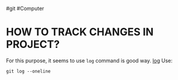 #git #Computer


# HOW TO TRACK CHANGES IN PROJECT?
For this purpose, it seems to use `log` command is good way. [log](https://swcarpentry.github.io/git-novice/04-changes/)
Use:
```
git log --oneline
```








